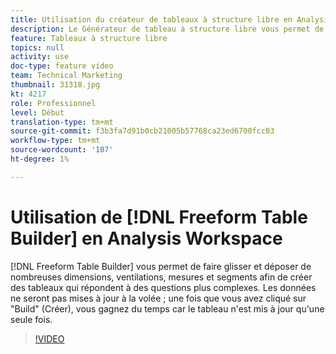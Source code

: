 ```yaml
---
title: Utilisation du créateur de tableaux à structure libre en Analysis Workspace
description: Le Générateur de tableau à structure libre vous permet de faire glisser et déposer de nombreuses dimensions, ventilations, mesures et segments afin de créer des tableaux qui répondent à des questions plus complexes. Les données ne seront pas mises à jour à la volée ; une fois que vous avez cliqué sur "Build" (Créer), vous gagnez du temps car le tableau n'est mis à jour qu'une seule fois.
feature: Tableaux à structure libre
topics: null
activity: use
doc-type: feature video
team: Technical Marketing
thumbnail: 31318.jpg
kt: 4217
role: Professionnel
level: Début
translation-type: tm+mt
source-git-commit: f3b3fa7d91b0cb21005b57768ca23ed6700fcc03
workflow-type: tm+mt
source-wordcount: '107'
ht-degree: 1%

---
```



# Utilisation de [!DNL Freeform Table Builder] en Analysis Workspace

[!DNL Freeform Table Builder] vous permet de faire glisser et déposer de nombreuses dimensions, ventilations, mesures et segments afin de créer des tableaux qui répondent à des questions plus complexes. Les données ne seront pas mises à jour à la volée ; une fois que vous avez cliqué sur &quot;Build&quot; (Créer), vous gagnez du temps car le tableau n&#39;est mis à jour qu&#39;une seule fois.

>[!VIDEO](https://video.tv.adobe.com/v/31318/?quality=12)
